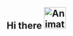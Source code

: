 Hi there <img src="https://iam-weijie.github.io/wave/hand-emoji.svg" alt="Animated Emoji" width="50" height="50">
---
